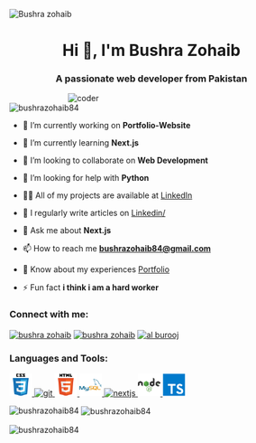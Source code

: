 ![Bushra zohaib](https://github.com/bushrazohaib84/bushrazohaib84/assets/154512354/a3427d74-36bb-4a90-a7a3-20db30af3bb4)

<h1 align="center">Hi 👋, I'm Bushra Zohaib</h1>
<h3 align="center">A passionate web developer from Pakistan</h3>

<img align="right" alt="coder" width="400" src="https://user-images.githubusercontent.com/103105418/170674219-70ba74ec-d205-483a-b8a7-bfb7530c29f0.gif">

<p align="left"> <img src="https://komarev.com/ghpvc/?username=bushrazohaib84&label=Profile%20views&color=0e75b6&style=flat" alt="bushrazohaib84" /> </p>

- 🔭 I’m currently working on **Portfolio-Website**

- 🌱 I’m currently learning **Next.js**

- 👯 I’m looking to collaborate on **Web Development**

- 🤝 I’m looking for help with **Python**

- 👨‍💻 All of my projects are available at [LinkedIn](https://www.linkedin.com/in/bushra-zohaib-0a2860269/)

- 📝 I regularly write articles on [Linkedin/](https://www.linkedin.com/in/bushra-zohaib-0a2860269/)

- 💬 Ask me about **Next.js**

- 📫 How to reach me **bushrazohaib84@gmail.com**

- 📄 Know about my experiences [Portfolio](https://www.linkedin.com/in/bushra-zohaib-0a2860269/)

- ⚡ Fun fact **i think i am a hard worker**

<h3 align="left">Connect with me:</h3>
<p align="left">
<a href="https://linkedin.com/in/bushra zohaib" target="blank"><img align="center" src="https://raw.githubusercontent.com/rahuldkjain/github-profile-readme-generator/master/src/images/icons/Social/linked-in-alt.svg" alt="bushra zohaib" height="30" width="40" /></a>
<a href="https://fb.com/bushra zohaib" target="blank"><img align="center" src="https://raw.githubusercontent.com/rahuldkjain/github-profile-readme-generator/master/src/images/icons/Social/facebook.svg" alt="bushra zohaib" height="30" width="40" /></a>
<a href="https://www.youtube.com/c/al burooj" target="blank"><img align="center" src="https://raw.githubusercontent.com/rahuldkjain/github-profile-readme-generator/master/src/images/icons/Social/youtube.svg" alt="al burooj" height="30" width="40" /></a>
</p>

<h3 align="left">Languages and Tools:</h3>
<p align="left"> <a href="https://www.w3schools.com/css/" target="_blank" rel="noreferrer"> <img src="https://raw.githubusercontent.com/devicons/devicon/master/icons/css3/css3-original-wordmark.svg" alt="css3" width="40" height="40"/> </a> <a href="https://git-scm.com/" target="_blank" rel="noreferrer"> <img src="https://www.vectorlogo.zone/logos/git-scm/git-scm-icon.svg" alt="git" width="40" height="40"/> </a> <a href="https://www.w3.org/html/" target="_blank" rel="noreferrer"> <img src="https://raw.githubusercontent.com/devicons/devicon/master/icons/html5/html5-original-wordmark.svg" alt="html5" width="40" height="40"/> </a> <a href="https://www.mysql.com/" target="_blank" rel="noreferrer"> <img src="https://raw.githubusercontent.com/devicons/devicon/master/icons/mysql/mysql-original-wordmark.svg" alt="mysql" width="40" height="40"/> </a> <a href="https://nextjs.org/" target="_blank" rel="noreferrer"> <img src="https://cdn.worldvectorlogo.com/logos/nextjs-2.svg" alt="nextjs" width="40" height="40"/> </a> <a href="https://nodejs.org" target="_blank" rel="noreferrer"> <img src="https://raw.githubusercontent.com/devicons/devicon/master/icons/nodejs/nodejs-original-wordmark.svg" alt="nodejs" width="40" height="40"/> </a> <a href="https://www.typescriptlang.org/" target="_blank" rel="noreferrer"> <img src="https://raw.githubusercontent.com/devicons/devicon/master/icons/typescript/typescript-original.svg" alt="typescript" width="40" height="40"/> </a> </p>

<p><img align="left" src="https://github-readme-stats.vercel.app/api/top-langs?username=bushrazohaib84&show_icons=true&locale=en&layout=compact" alt="bushrazohaib84" /></p>

<p>&nbsp;<img align="center" src="https://github-readme-stats.vercel.app/api?username=bushrazohaib84&show_icons=true&locale=en" alt="bushrazohaib84" /></p>

<p><img align="center" src="https://github-readme-streak-stats.herokuapp.com/?user=bushrazohaib84&" alt="bushrazohaib84" /></p>
